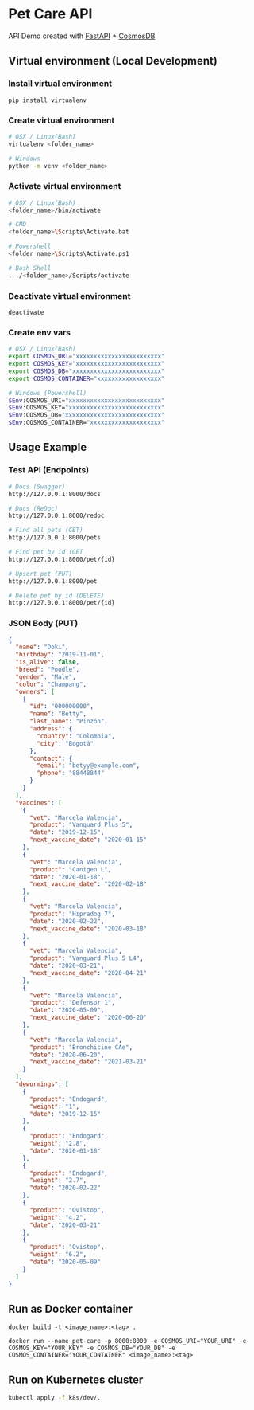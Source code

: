# Pet Care API
API Demo created with [FastAPI](https://fastapi.tiangolo.com/) + [CosmosDB](https://azure.microsoft.com/es-es/free/cosmos-db/)

## Virtual environment (Local Development)

### Install virtual environment
```
pip install virtualenv
```
### Create virtual environment
```bash
# OSX / Linux(Bash)
virtualenv <folder_name>

# Windows
python -m venv <folder_name>
```

### Activate virtual environment

```bash
# OSX / Linux(Bash)
<folder_name>/bin/activate

# CMD
<folder_name>\Scripts\Activate.bat

# Powershell
<folder_name>\Scripts\Activate.ps1

# Bash Shell
. ./<folder_name>/Scripts/activate
```

### Deactivate virtual environment
```
deactivate
```

### Create env vars
```bash
# OSX / Linux(Bash)
export COSMOS_URI="xxxxxxxxxxxxxxxxxxxxxxxx"
export COSMOS_KEY="xxxxxxxxxxxxxxxxxxxxxxxx"
export COSMOS_DB="xxxxxxxxxxxxxxxxxxxxxxxxx"
export COSMOS_CONTAINER="xxxxxxxxxxxxxxxxxx"

# Windows (Powershell)
$Env:COSMOS_URI="xxxxxxxxxxxxxxxxxxxxxxxxxx"
$Env:COSMOS_KEY="xxxxxxxxxxxxxxxxxxxxxxxxxx"
$Env:COSMOS_DB="xxxxxxxxxxxxxxxxxxxxxxxxxxx"
$Env:COSMOS_CONTAINER="xxxxxxxxxxxxxxxxxxxx"
```

## Usage Example

### Test API (Endpoints)

```bash
# Docs (Swagger)
http://127.0.0.1:8000/docs

# Docs (ReDoc)
http://127.0.0.1:8000/redoc

# Find all pets (GET)
http://127.0.0.1:8000/pets

# Find pet by id (GET
http://127.0.0.1:8000/pet/{id}

# Upsert pet (PUT)
http://127.0.0.1:8000/pet

# Delete pet by id (DELETE)
http://127.0.0.1:8000/pet/{id}
```

### JSON Body (PUT)
```json
{
  "name": "Doki",
  "birthday": "2019-11-01",
  "is_alive": false,
  "breed": "Poodle",
  "gender": "Male",
  "color": "Champang",
  "owners": [
    {
      "id": "000000000",
      "name": "Betty",
      "last_name": "Pinzón",
      "address": {
        "country": "Colombia",
        "city": "Bogotá"
      },
      "contact": {
        "email": "betyy@example.com",
        "phone": "88448844"
      }
    }
  ],
  "vaccines": [
    {
      "vet": "Marcela Valencia",
      "product": "Vanguard Plus 5",
      "date": "2019-12-15",
      "next_vaccine_date": "2020-01-15"
    },
    {
      "vet": "Marcela Valencia",
      "product": "Canigen L",
      "date": "2020-01-18",
      "next_vaccine_date": "2020-02-18"
    },
    {
      "vet": "Marcela Valencia",
      "product": "Hipradog 7",
      "date": "2020-02-22",
      "next_vaccine_date": "2020-03-18"
    },
    {
      "vet": "Marcela Valencia",
      "product": "Vanguard Plus 5 L4",
      "date": "2020-03-21",
      "next_vaccine_date": "2020-04-21"
    },
    {
      "vet": "Marcela Valencia",
      "product": "Defensor 1",
      "date": "2020-05-09",
      "next_vaccine_date": "2020-06-20"
    },
    {
      "vet": "Marcela Valencia",
      "product": "Bronchicine CAe",
      "date": "2020-06-20",
      "next_vaccine_date": "2021-03-21"
    }
  ],
  "dewormings": [
    {
      "product": "Endogard",
      "weight": "1",
      "date": "2019-12-15"
    },
    {
      "product": "Endogard",
      "weight": "2.8",
      "date": "2020-01-18"
    },
    {
      "product": "Endogard",
      "weight": "2.7",
      "date": "2020-02-22"
    },
    {
      "product": "Ovistop",
      "weight": "4.2",
      "date": "2020-03-21"
    },
    {
      "product": "Ovistop",
      "weight": "6.2",
      "date": "2020-05-09"
    }
  ]
}
```

## Run as Docker container
```docker
docker build -t <image_name>:<tag> .

docker run --name pet-care -p 8000:8000 -e COSMOS_URI="YOUR_URI" -e COSMOS_KEY="YOUR_KEY" -e COSMOS_DB="YOUR_DB" -e COSMOS_CONTAINER="YOUR_CONTAINER" <image_name>:<tag>
```

## Run on Kubernetes cluster
```bash
kubectl apply -f k8s/dev/.
```